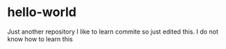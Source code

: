 # hello-world
Just another repository
I like to learn commite so just edited this.
I do not know how to learn this
